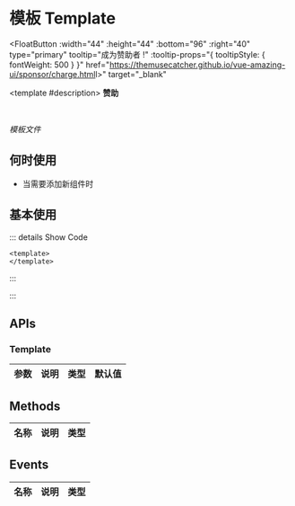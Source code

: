 # 模板 Template

<FloatButton
  :width="44"
  :height="44"
  :bottom="96"
  :right="40"
  type="primary"
  tooltip="成为赞助者 !"
  :tooltip-props="{
    tooltipStyle: {
      fontWeight: 500
    }
  }"
  href="<https://themusecatcher.github.io/vue-amazing-ui/sponsor/charge.html>l>"
  target="_blank"
>
  <template #description>
    <span style="font-size: 14px; font-weight: 600;">赞助</span>
  </template>
</FloatButton>
<BackTop />
<Watermark fullscreen content="Vue Amazing UI" />

<br/>

*模板文件*

## 何时使用

- 当需要添加新组件时

<script setup lang="ts">
</script>

## 基本使用

::: details Show Code

```vue
<template>
</template>
```

:::

:::

## APIs

### Template

参数 | 说明 | 类型 | 默认值
-- | -- | -- | --

## Methods

名称 | 说明 | 类型
-- | -- | --

## Events

名称 | 说明 | 类型
-- | -- | --
